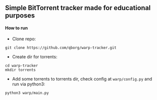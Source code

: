## Simple BitTorrent tracker made for educational purposes

#### How to run
* Clone repo:
```
git clone https://github.com/qborg/warp-tracker.git
```

* Create dir for torrents:
```
cd warp-tracker
mkdir torrents
```

* Add some torrents to torrents dir, check config at `warp/config.py` and run via python3:
```
python3 warp/main.py
```